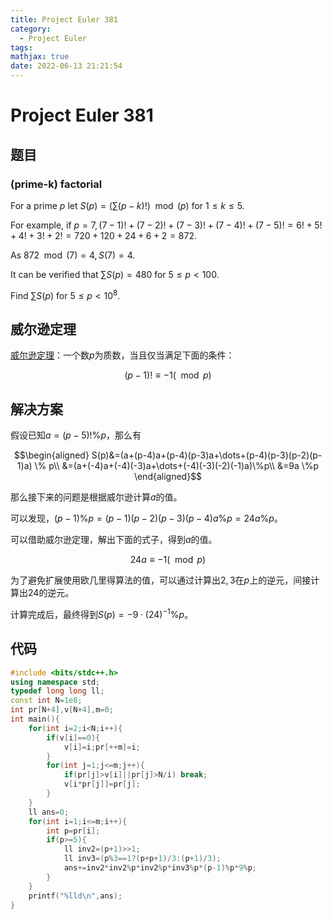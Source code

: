 ```yaml
---
title: Project Euler 381
category:
  - Project Euler
tags:
mathjax: true
date: 2022-06-13 21:21:54
---
```



<escape><!-- more --></escape>

# Project Euler 381

## 题目

### (prime-k) factorial

For a prime $p$ let $S(p) = (\sum(p-k)!) \mod(p)$ for $1 \le k \le 5$.

For example, if $p=7, (7-1)! + (7-2)! + (7-3)! + (7-4)! + (7-5)! = 6! + 5! + 4! + 3! + 2! = 720+120+24+6+2 = 872$.

As $872 \mod(7) = 4, S(7) = 4$.

It can be verified that $\sum S(p) = 480$ for $5 \le p < 100$.

Find $\sum S(p)$ for $5 \le p < 10^8$.

## 威尔逊定理

[威尔逊定理](https://en.wikipedia.org/wiki/Wilson%27s_theorem)：一个数$p$为质数，当且仅当满足下面的条件：

$$(p-1)!\equiv-1(\mod p)$$

## 解决方案

假设已知$a=(p-5)!\%p$，那么有

$$\begin{aligned}
S(p)&=(a+(p-4)a+(p-4)(p-3)a+\dots+(p-4)(p-3)(p-2)(p-1)a) \% p\\
&=(a+(-4)a+(-4)(-3)a+\dots+(-4)(-3)(-2)(-1)a)\%p\\
&=9a \%p
\end{aligned}$$

那么接下来的问题是根据威尔逊计算$a$的值。

可以发现，$(p-1)\%p=(p-1)(p-2)(p-3)(p-4)a\%p=24a\%p$。

可以借助威尔逊定理，解出下面的式子，得到$a$的值。

$$24a\equiv -1(\mod p)$$

为了避免扩展使用欧几里得算法的值，可以通过计算出$2,3$在$p$上的逆元，间接计算出$24$的逆元。

计算完成后，最终得到$S(p)=-9\cdot(24)^{-1}\% p$。

## 代码

```C++
#include <bits/stdc++.h>
using namespace std;
typedef long long ll;
const int N=1e8;
int pr[N+4],v[N+4],m=0;
int main(){
    for(int i=2;i<N;i++){
        if(v[i]==0){
            v[i]=i;pr[++m]=i;
        }
        for(int j=1;j<=m;j++){
            if(pr[j]>v[i]||pr[j]>N/i) break;
            v[i*pr[j]]=pr[j];
        }
    }
    ll ans=0;
    for(int i=1;i<=m;i++){
        int p=pr[i];
        if(p>=5){
            ll inv2=(p+1)>>1;
            ll inv3=(p%3==1?(p+p+1)/3:(p+1)/3);
            ans+=inv2*inv2%p*inv2%p*inv3%p*(p-1)%p*9%p;
        }
    }
    printf("%lld\n",ans);
}
```
